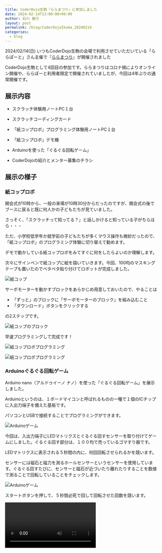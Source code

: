 ```yaml
---
title: CoderDojo生駒『ららまつり』に参加しました
date: 2024-02-14T13:00:00+09:00
author: 石川 善行
layout: post
permalink: /blog/CoderDojoIkoma_20240214
categories:
  - blog
---
```

2024/02/14(日) いつもCoderDojo生駒の会場で利用させていただいている「ららぽーと」さん主催で『[ららまつり](https://www.city.ikoma.lg.jp/0000002090.html)』が開催されました

CoderDojo生駒として4回目の参加です。ららまつりはコロナ禍によりオンライン開催や、ららぽーと利用者限定で開催されていましたが、今回は4年ぶりの通常開催です。

## 展示内容
- スクラッチ体験用ノートPC１台
- スクラッチコーディングカード
- 「紙コップロボ」プログラミング体験用ノートPC１台
- 「紙コップロボ」デモ機
- Arduinoを使った「ぐるぐる回転ゲーム」

- CoderDojoの紹介とメンター募集のチラシ

## 展示の様子
### 紙コップロボ
開会式が10時から、一般の来場が10時30分からだったのですが、開会式の後でブースに戻ると既に何人かの子どもたちが見ていました。

さっそく、「スクラッチって知ってる？」と話しかけると知っている子がちらほら・・・

ただ、小学校低学年か就学前の子どもたちが多くマウス操作も微妙だったので、「紙コップロボ」のプログラミング体験に切り替えて勧めます。

デモで動かしている紙コップロボをみてすぐに何をしたらよいのか理解します。

次々にサインペンで紙コップに絵を描いていきます。今回、100均のマスキングテープも置いたのでペタペタ貼り付けてロボットが完成しました。

![紙コップ](/assets/images/2024/02/0214_cop.jpg)

サーボモーターを動かすブロックをあらかじめ用意しておいたので、やることは

+ 「ずっと」のブロックに「サーボモーターのブロック」を組み込むこと
+ 「ダウンロード」ボタンをクリックする

の2ステップです。

![紙コップのブロック](/assets/images/2024/02/0214_micrbit_block.jpg)

早速プログラミングして完成です！

![紙コップロボプログラミング](/assets/images/2024/02/0214_micrbit_0.jpg)

![紙コップロボプログラミング](/assets/images/2024/02/0214_micrbit_1.jpg)

### Arduinoぐるぐる回転ゲーム
Arduino nano（アルドゥイーノ ナノ）を使った「ぐるぐる回転ゲーム」を展示しました。

Arduinoというのは、１ボードマイコンと呼ばれるものの一種で１個のICチップに入出力端子を備えた基板です。

パソコンとUSBで接続することでプログラミングができます。

![Arduinoゲーム](/assets/images/2024/02/0214_arduino_1.jpg)

今回は、入出力端子にLEDマトリクスとぐるぐる回すセンサーを取り付けてゲームにしました。ぐるぐる回す部分は、１００均で売っているゴマすり器です。

LEDマトリクスに表示される５秒間の内に、何回回転させられるかを競います。

センサーには磁石と磁力を測るホールセンサーというセンサーを使用しています。ぐるぐる回すたびに、センサーと磁石が近づいたり離れたりすることを数値で測ることで回転していることをチェックします。

![Arduinoゲーム](/assets/images/2024/02/0214_arduino_2.jpg)

スタートボタンを押して、５秒間必死で回して回転させた回数を競います。

![Arduinoゲーム](/assets/images/2024/02/0214_arduino_3.mov)






